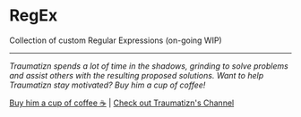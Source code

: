 # RegEx
Collection of custom Regular Expressions (on-going WIP)

---
_Traumatizn spends a lot of time in the shadows, grinding to solve problems and assist others with the resulting proposed solutions. 
Want to help Traumatizn stay motivated? Buy him a cup of coffee!_

[Buy him a cup of coffee ☕](https://streamlabs.com/traumatizn/tip) | [Check out Traumatizn's Channel](https://www.twitch.tv/traumatizn)
